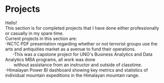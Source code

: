 # Projects
Hello!  
This section is for completed projects that I have done either professionally or casually in my spare time.  
Current projects in this section are:  
-NCTC PDF presentation regarding whether or not terrorist groups use the arts and antiquities market as a avenue to fund their operations.  
&nbsp;&nbsp;&nbsp;&nbsp;&nbsp;&nbsp;-This was a capstone project for UNO's Business Analytics and Data Analytics MBA programs, all work was done  
&nbsp;&nbsp;&nbsp;&nbsp;&nbsp;&nbsp; without assistance from an instructor and outside of classtime.  
-Himalayan Power BI dashboard showing key metrics and statistics of individual mountain expeditions in the Himalayan mountain range.
